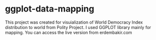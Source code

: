 # ggplot-data-mapping
This project was created for visuialization of World Democracy Index distribution to world from Polity Project. I used GGPLOT library mainly for mapping.
You can access the live version from erdembakir.com
